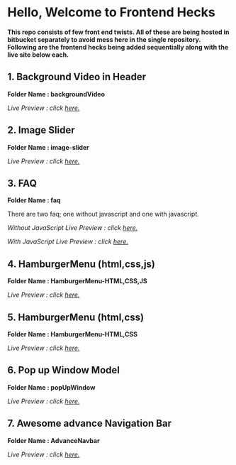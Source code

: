 # Hello, Welcome to Frontend Hecks
**This repo consists of few front end twists. All of these are being hosted in bitbucket separately to avoid mess here in the single repository. Following are the frontend hecks being added sequentially along with the live site below each.**

## 1. Background Video in Header 
**Folder Name : backgroundVideo**

*Live Preview : click [here.](https://background-video.bitbucket.io/)*

## 2. Image Slider 
**Folder Name : image-slider**

*Live Preview : click [here.](https://image-slider.bitbucket.io/)*

## 3. FAQ
**Folder Name : faq**

There are two faq; one without javascript and one with javascript.


*Without JavaScript Live Preview : click [here.](https://faq-without-js.bitbucket.io/)*

*With JavaScript Live Preview : click [here.](https://faqwithjs.bitbucket.io/)*

## 4. HamburgerMenu (html,css,js)
**Folder Name : HamburgerMenu-HTML,CSS,JS**

*Live Preview : click [here.](https://hamburgermenu-html-css-js.bitbucket.io/)*

## 5. HamburgerMenu (html,css)
**Folder Name : HamburgerMenu-HTML,CSS**

*Live Preview : click [here.](https://hamburgermenu-html-css.bitbucket.io/)*

## 6. Pop up Window Model
**Folder Name : popUpWindow**

*Live Preview : click [here.](https://pop-up-box.bitbucket.io/)*


## 7. Awesome advance Navigation Bar
**Folder Name : AdvanceNavbar**

*Live Preview : click [here.](https://advance-navbar.bitbucket.io/)*